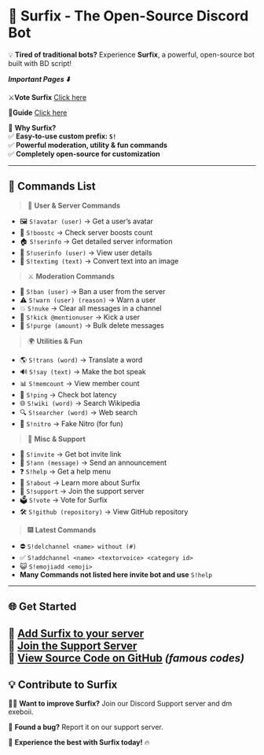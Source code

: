 # 🚀 **Surfix - The Open-Source Discord Bot**  
💡 **Tired of traditional bots?** Experience **Surfix**, a powerful, open-source bot built with BD script!

  ***Important Pages ⬇️***

⚔️**Vote Surfix**
[Click here](https://discordbotlist.com/bots/surfix/upvote)

📄**Guide**
[Click here](https://github.com/NOTGENZ/Surfix-Bot/blob/0179c836e5b73d77302c59704e4a7aa1139dd221/Guide.md)

🌟 **Why Surfix?**  
✅ **Easy-to-use custom prefix: `S!`**  
✅ **Powerful moderation, utility & fun commands**  
✅ **Completely open-source for customization**  

---
## 📜 **Commands List**
> 🔹 **User & Server Commands**  
- 🖼️ `S!avatar (user)` → Get a user’s avatar  
- 🚀 `S!boostc` → Check server boosts count  
- 🏠 `S!serinfo` → Get detailed server information  
- 👤 `S!userinfo (user)` → View user details  
- 🎨 `S!textimg (text)` → Convert text into an image  

> ⚔️ **Moderation Commands**  
- 🔨 `S!ban (user)` → Ban a user from the server  
- ⚠️ `S!warn (user) (reason)` → Warn a user  
- 💥 `S!nuke` → Clear all messages in a channel  
- 🦵 `S!kick @mentionuser` → Kick a user  
- 🧹 `S!purge (amount)` → Bulk delete messages  

> 🌍 **Utilities & Fun**  
- 🌎 `S!trans (word)` → Translate a word  
- 🔊 `S!say (text)` → Make the bot speak  
- 📊 `S!memcount` → View member count  
- 🏓 `S!ping` → Check bot latency  
- 🌐 `S!wiki (word)` → Search Wikipedia  
- 🔍 `S!searcher (word)` → Web search  
- 🎁 `S!nitro` → Fake Nitro (for fun)  

> 🔗 **Misc & Support**  
- 🔗 `S!invite` → Get bot invite link  
- 📢 `S!ann (message)` → Send an announcement  
- ❓ `S!help` → Get a help menu  
- 💙 `S!about` → Learn more about Surfix  
- 📩 `S!support` → Join the support server  
- 🗳️ `S!vote` → Vote for Surfix  
- 🛠️ `S!github (repository)` → View GitHub repository
>    🎆 **Latest Commands** 
- ⛔ `S!delchannel <name> without (#)`
- ✅ `S!addchannel <name> <textorvoice> <category id>`
- 😺 `S!emojiadd <emoji>`
- **Many Commands not listed here invite bot and use** `S!help`
---
## 🌐 **Get Started**
🔗 **[Add Surfix to your server](https://discord.com/oauth2/authorize?client_id=1340719763562823690)**  
💬 **[Join the Support Server](https://discord.gg/D88QhgsADV)**  
📂 **[View Source Code on GitHub](https://github.com/NOTGENZ/Surfix-Bot/blob/main/Famous-code)** *(famous codes)*  
---
## 💡 **Contribute to Surfix**
👨‍💻 **Want to improve Surfix?**
Join our Discord Support server and dm exeboii. 

🔧 **Found a bug?**
Report it on our support server.  

🚀 **Experience the best with Surfix today!** 🔥  
